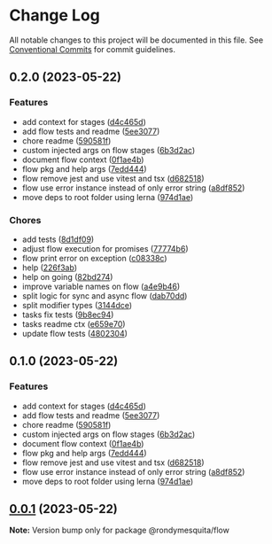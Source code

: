# Change Log

All notable changes to this project will be documented in this file.
See [Conventional Commits](https://conventionalcommits.org) for commit guidelines.

## 0.2.0 (2023-05-22)

### Features

- add context for stages ([d4c465d](https://github.com/rondymesquita/shell/commit/d4c465df6532d0433768c848953ba868dafc946a))
- add flow tests and readme ([5ee3077](https://github.com/rondymesquita/shell/commit/5ee3077c189bbb61d17a4b4080b1c1b7b7fcc5c2))
- chore readme ([590581f](https://github.com/rondymesquita/shell/commit/590581fed5b778f37108c1eba9267cdaf4d2532d))
- custom injected args on flow stages ([6b3d2ac](https://github.com/rondymesquita/shell/commit/6b3d2ac828e7d154b109d1db21d17110ac78c33e))
- document flow context ([0f1ae4b](https://github.com/rondymesquita/shell/commit/0f1ae4b7bbb5439e20f66dfaaafeb9a87f49e91f))
- flow pkg and help args ([7edd444](https://github.com/rondymesquita/shell/commit/7edd444b52db00024f6fe9c2869d64f6f507c164))
- flow remove jest and use vitest and tsx ([d682518](https://github.com/rondymesquita/shell/commit/d6825188c8913dfd35a9aed2bd7bcb2b8aab3a56))
- flow use error instance instead of only error string ([a8df852](https://github.com/rondymesquita/shell/commit/a8df852ef6125f6003a4d04c224c314963556151))
- move deps to root folder using lerna ([974d1ae](https://github.com/rondymesquita/shell/commit/974d1ae444afef95827b18ac6eadd061412b0481))

### Chores

- add tests ([8d1df09](https://github.com/rondymesquita/shell/commit/8d1df098eedf15944012c138309b75e1e94bd849))
- adjust flow execution for promises ([77774b6](https://github.com/rondymesquita/shell/commit/77774b69749c2b153b88571db39b81172cebc89c))
- flow print error on exception ([c08338c](https://github.com/rondymesquita/shell/commit/c08338cc0c3551af47d126d3296ea05779562dd6))
- help ([226f3ab](https://github.com/rondymesquita/shell/commit/226f3abf8c16c68e96418cd6f0f9a8a4b3e0b3d4))
- help on going ([82bd274](https://github.com/rondymesquita/shell/commit/82bd274611e6772e256dc289c68c8caad5f1ddb1))
- improve variable names on flow ([a4e9b46](https://github.com/rondymesquita/shell/commit/a4e9b46b1fe81389ee068d2697db349eb07db2fa))
- split logic for sync and async flow ([dab70dd](https://github.com/rondymesquita/shell/commit/dab70dd82d9a2dffc0ca823ed8ec5b6a6828d5a1))
- split modifier types ([3144dce](https://github.com/rondymesquita/shell/commit/3144dce96cb249122fe8086b51247cdc3f193d54))
- tasks fix tests ([9b8ec94](https://github.com/rondymesquita/shell/commit/9b8ec9432f67b6b21af0612c2602b71c3bef1783))
- tasks readme ctx ([e659e70](https://github.com/rondymesquita/shell/commit/e659e70fb17af4365e17039628748d21bd76e12e))
- update flow tests ([4802304](https://github.com/rondymesquita/shell/commit/480230462593903f6c76ce6880ddbfc7a1cac9c6))

## 0.1.0 (2023-05-22)

### Features

- add context for stages ([d4c465d](https://github.com/rondymesquita/shell/commit/d4c465df6532d0433768c848953ba868dafc946a))
- add flow tests and readme ([5ee3077](https://github.com/rondymesquita/shell/commit/5ee3077c189bbb61d17a4b4080b1c1b7b7fcc5c2))
- chore readme ([590581f](https://github.com/rondymesquita/shell/commit/590581fed5b778f37108c1eba9267cdaf4d2532d))
- custom injected args on flow stages ([6b3d2ac](https://github.com/rondymesquita/shell/commit/6b3d2ac828e7d154b109d1db21d17110ac78c33e))
- document flow context ([0f1ae4b](https://github.com/rondymesquita/shell/commit/0f1ae4b7bbb5439e20f66dfaaafeb9a87f49e91f))
- flow pkg and help args ([7edd444](https://github.com/rondymesquita/shell/commit/7edd444b52db00024f6fe9c2869d64f6f507c164))
- flow remove jest and use vitest and tsx ([d682518](https://github.com/rondymesquita/shell/commit/d6825188c8913dfd35a9aed2bd7bcb2b8aab3a56))
- flow use error instance instead of only error string ([a8df852](https://github.com/rondymesquita/shell/commit/a8df852ef6125f6003a4d04c224c314963556151))
- move deps to root folder using lerna ([974d1ae](https://github.com/rondymesquita/shell/commit/974d1ae444afef95827b18ac6eadd061412b0481))

## [0.0.1](https://github.com/rondymesquita/shell/compare/v0.1.0...v0.0.1) (2023-05-22)

**Note:** Version bump only for package @rondymesquita/flow
